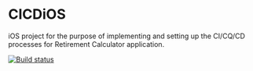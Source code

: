 # CICDiOS
iOS project for the purpose of implementing and setting up the CI/CQ/CD processes for Retirement Calculator application.

[![Build status](https://build.appcenter.ms/v0.1/apps/712a2ea1-7627-4eaa-b573-2c8922df88e8/branches/dev/badge)](https://appcenter.ms)
